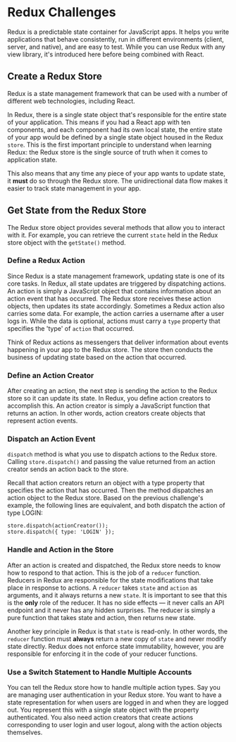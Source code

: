 # Redux Challenges
Redux is a predictable state container for JavaScript apps. It helps you write applications that behave consistently, run in different environments (client, server, and native), and are easy to test. While you can use Redux with any view library, it's introduced here before being combined with React.

## Create a Redux Store
Redux is a state management framework that can be used with a number of different web technologies, including React.

In Redux, there is a single state object that's responsible for the entire state of your application. This means if you had a React app with ten components, and each component had its own local state, the entire state of your app would be defined by a single state object housed in the Redux `store`. This is the first important principle to understand when learning Redux: the Redux store is the single source of truth when it comes to application state.

This also means that any time any piece of your app wants to update state, it **must** do so through the Redux store. The unidirectional data flow makes it easier to track state management in your app.

## Get State from the Redux Store
The Redux store object provides several methods that allow you to interact with it. For example, you can retrieve the current `state` held in the Redux store object with the `getState()` method.

### Define a Redux Action
Since Redux is a state management framework, updating state is one of its core tasks. In Redux, all state updates are triggered by dispatching actions. An action is simply a JavaScript object that contains information about an action event that has occurred. The Redux store receives these action objects, then updates its state accordingly. Sometimes a Redux action also carries some data. For example, the action carries a username after a user logs in. While the data is optional, actions must carry a `type` property that specifies the 'type' of `action` that occurred.

Think of Redux actions as messengers that deliver information about events happening in your app to the Redux store. The store then conducts the business of updating state based on the action that occurred.

### Define an Action Creator
After creating an action, the next step is sending the action to the Redux store so it can update its state. In Redux, you define action creators to accomplish this. An action creator is simply a JavaScript function that returns an action. In other words, action creators create objects that represent action events.

### Dispatch an Action Event
`dispatch` method is what you use to dispatch actions to the Redux store. Calling `store.dispatch()` and passing the value returned from an action creator sends an action back to the store.

Recall that action creators return an object with a type property that specifies the action that has occurred. Then the method dispatches an action object to the Redux store. Based on the previous challenge's example, the following lines are equivalent, and both dispatch the action of type LOGIN:
```
store.dispatch(actionCreator());
store.dispatch({ type: 'LOGIN' });
```

### Handle and Action in the Store
After an action is created and dispatched, the Redux store needs to know how to respond to that action. This is the job of a `reducer` function. Reducers in Redux are responsible for the state modifications that take place in response to actions. A `reducer` takes `state` and `action` as arguments, and it always returns a new `state`. It is important to see that this is the **only** role of the reducer. It has no side effects — it never calls an API endpoint and it never has any hidden surprises. The reducer is simply a pure function that takes state and action, then returns new state.

Another key principle in Redux is that `state` is read-only. In other words, the `reducer` function must **always** return a new copy of `state` and never modify state directly. Redux does not enforce state immutability, however, you are responsible for enforcing it in the code of your reducer functions.

### Use a Switch Statement to Handle Multiple Accounts
You can tell the Redux store how to handle multiple action types. Say you are managing user authentication in your Redux store. You want to have a state representation for when users are logged in and when they are logged out. You represent this with a single state object with the property authenticated. You also need action creators that create actions corresponding to user login and user logout, along with the action objects themselves.
